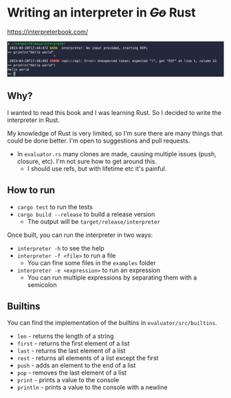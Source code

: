 # Writing an interpreter in _~~Go~~_ **Rust**

https://interpreterbook.com/

![Example of Hello World](./.github/images/repl.png)

## Why?

I wanted to read this book and I was learning Rust. So I decided to write the interpreter in Rust.

My knowledge of Rust is very limited, so I'm sure there are many things that could be done better. I'm open to suggestions and pull requests.
- In `evaluator.rs` many clones are made, causing multiple issues (push, closure, etc). I'm not sure how to get around this.
  - I should use refs, but with lifetime etc it's painful.

## How to run

- `cargo test` to run the tests
- `cargo build --release` to build a release version
  - The output will be `target/release/interpreter`

Once built, you can run the interpreter in two ways:
- `interpreter -h` to see the help
- `interpreter -f <file>` to run a file
  - You can fine some files in the `examples` folder
- `interpreter -e <expression>` to run an expression
  - You can run multiple expressions by separating them with a semicolon

## Builtins

You can find the implementation of the builtins in `evaluator/src/builtins`.

- `len` - returns the length of a string
- `first` - returns the first element of a list
- `last` - returns the last element of a list
- `rest` - returns all elements of a list except the first
- `push` - adds an element to the end of a list
- `pop` - removes the last element of a list
- `print` - prints a value to the console
- `println` - prints a value to the console with a newline